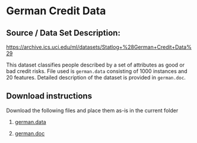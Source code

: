 # German Credit Data

## Source / Data Set Description:
<https://archive.ics.uci.edu/ml/datasets/Statlog+%28German+Credit+Data%29>

This dataset classifies people described by a set of attributes as good or bad credit risks. File used is `german.data` consisting of 1000 instances and 20 features.
Detailed description of the dataset is provided in `german.doc`.

## Download instructions

Download the following files and place them as-is in the current folder

1. [german.data](https://archive.ics.uci.edu/ml/machine-learning-databases/statlog/german/german.data)

2. [german.doc](https://archive.ics.uci.edu/ml/machine-learning-databases/statlog/german/german.doc)

